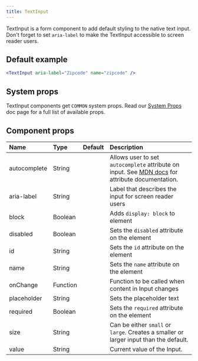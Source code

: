 ```yaml
---
title: TextInput
---
```


TextInput is a form component to add default styling to the native text input. Don't forget to set `aria-label` to make the TextInput accessible to screen reader users.
## Default example

```.jsx
<TextInput aria-label="Zipcode" name="zipcode" />
```

## System props

TextInput components get `COMMON` system props. Read our [System Props](/components/docs/system-props) doc page for a full list of available props.

## Component props

| Name | Type | Default | Description |
| :- | :- | :-: | :- |
| autocomplete | String | | Allows user to set `autocomplete` attribute on input. See [MDN docs](https://developer.mozilla.org/en-US/docs/Web/HTML/Element/input#attr-autocomplete) for attribute documentation. |
| aria-label | String | | Label that describes the input for screen reader users |
| block | Boolean | | Adds `display: block` to element |
| disabled | Boolean | | Sets the `disabled` attribute on the element |
| id | String | | Sets the `id` attribute on the element |
| name | String | | Sets the `name` attribute on the element |
| onChange | Function | | Function to be called when content in Input changes |
| placeholder | String | | Sets the placeholder text |
| required | Boolean | | Sets the `required` attribute on the element |
| size | String | | Can be either `small` or `large`. Creates a smaller or larger input than the default.
| value | String | | Current value of the Input. |
